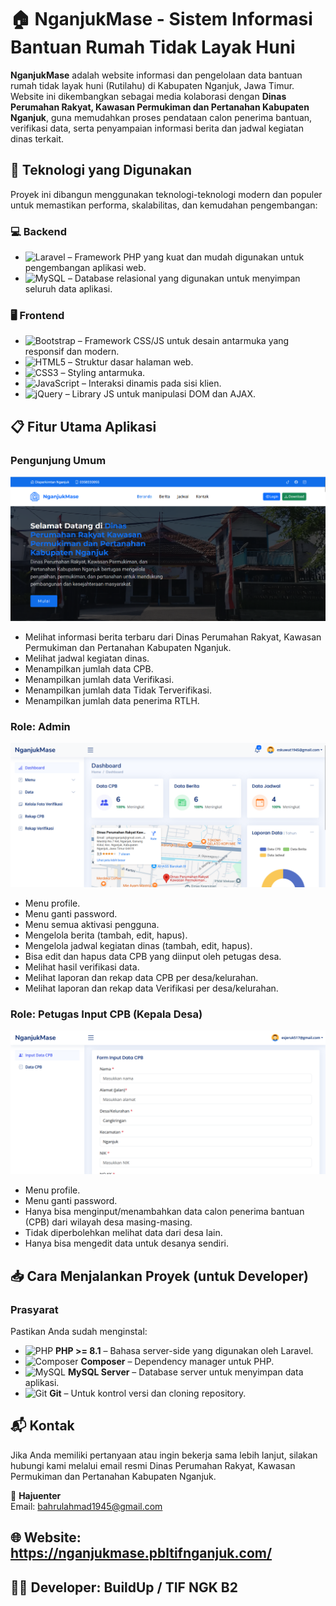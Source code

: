 # 🏠 NganjukMase - Sistem Informasi Bantuan Rumah Tidak Layak Huni

**NganjukMase** adalah website informasi dan pengelolaan data bantuan rumah tidak layak huni (Rutilahu) di Kabupaten Nganjuk, Jawa Timur. Website ini dikembangkan sebagai media kolaborasi dengan **Dinas Perumahan Rakyat, Kawasan Permukiman dan Pertanahan Kabupaten Nganjuk**, guna memudahkan proses pendataan calon penerima bantuan, verifikasi data, serta penyampaian informasi berita dan jadwal kegiatan dinas terkait.

## 🔧 Teknologi yang Digunakan

Proyek ini dibangun menggunakan teknologi-teknologi modern dan populer untuk memastikan performa, skalabilitas, dan kemudahan pengembangan:

### 💻 Backend

-   ![Laravel](https://img.shields.io/badge/Laravel-FF2D20?style=for-the-badge&logo=laravel&logoColor=white) – Framework PHP yang kuat dan mudah digunakan untuk pengembangan aplikasi web.
-   ![MySQL](https://img.shields.io/badge/MySQL-005C84?style=for-the-badge&logo=mysql&logoColor=white) – Database relasional yang digunakan untuk menyimpan seluruh data aplikasi.

### 🖥️ Frontend

-   ![Bootstrap](https://img.shields.io/badge/Bootstrap-563D7C?style=for-the-badge&logo=bootstrap&logoColor=white) – Framework CSS/JS untuk desain antarmuka yang responsif dan modern.
-   ![HTML5](https://img.shields.io/badge/HTML5-E34F26?style=for-the-badge&logo=html5&logoColor=white) – Struktur dasar halaman web.
-   ![CSS3](https://img.shields.io/badge/CSS3-1572B6?style=for-the-badge&logo=css3&logoColor=white) – Styling antarmuka.
-   ![JavaScript](https://img.shields.io/badge/JavaScript-F7DF1E?style=for-the-badge&logo=javascript&logoColor=black) – Interaksi dinamis pada sisi klien.
-   ![jQuery](https://img.shields.io/badge/jQuery-0769AD?style=for-the-badge&logo=jquery&logoColor=white) – Library JS untuk manipulasi DOM dan AJAX.

## 📋 Fitur Utama Aplikasi

### Pengunjung Umum

![Landing Page](screenshoot/satu.png)

-   Melihat informasi berita terbaru dari Dinas Perumahan Rakyat, Kawasan Permukiman dan Pertanahan Kabupaten Nganjuk.
-   Melihat jadwal kegiatan dinas.
-   Menampilkan jumlah data CPB.
-   Menampilkan jumlah data Verifikasi.
-   Menampilkan jumlah data Tidak Terverifikasi.
-   Menampilkan jumlah data penerima RTLH.

### Role: Admin

![Admin Page](screenshoot/dua.png)

-   Menu profile.
-   Menu ganti password.
-   Menu semua aktivasi pengguna.
-   Mengelola berita (tambah, edit, hapus).
-   Mengelola jadwal kegiatan dinas (tambah, edit, hapus).
-   Bisa edit dan hapus data CPB yang diinput oleh petugas desa.
-   Melihat hasil verifikasi data.
-   Melihat laporan dan rekap data CPB per desa/kelurahan.
-   Melihat laporan dan rekap data Verifikasi per desa/kelurahan.

### Role: Petugas Input CPB (Kepala Desa)

![Ptugas Page](screenshoot/tiga.png)

-   Menu profile.
-   Menu ganti password.
-   Hanya bisa menginput/menambahkan data calon penerima bantuan (CPB) dari wilayah desa masing-masing.
-   Tidak diperbolehkan melihat data dari desa lain.
-   Hanya bisa mengedit data untuk desanya sendiri.

## 📥 Cara Menjalankan Proyek (untuk Developer)

### Prasyarat

Pastikan Anda sudah menginstal:

-   ![PHP](https://img.shields.io/badge/PHP-777BB4?style=for-the-badge&logo=php&logoColor=white) **PHP >= 8.1** – Bahasa server-side yang digunakan oleh Laravel.
-   ![Composer](https://img.shields.io/badge/Composer-24C494?style=for-the-badge&logo=composer&logoColor=white) **Composer** – Dependency manager untuk PHP.
-   ![MySQL](https://img.shields.io/badge/MySQL-005C84?style=for-the-badge&logo=mysql&logoColor=white) **MySQL Server** – Database server untuk menyimpan data aplikasi.
-   ![Git](https://img.shields.io/badge/Git-F05032?style=for-the-badge&logo=git&logoColor=white) **Git** – Untuk kontrol versi dan cloning repository.

## 📬 Kontak

Jika Anda memiliki pertanyaan atau ingin bekerja sama lebih lanjut, silakan hubungi kami melalui email resmi Dinas Perumahan Rakyat, Kawasan Permukiman dan Pertanahan Kabupaten Nganjuk.

📩 **Hajuenter**  
Email: [bahrulahmad1945@gmail.com](mailto:bahrulahmad1945@gmail.com)

## 🌐 Website: https://nganjukmase.pbltifnganjuk.com/

## 👨‍💻 Developer: BuildUp / TIF NGK B2

